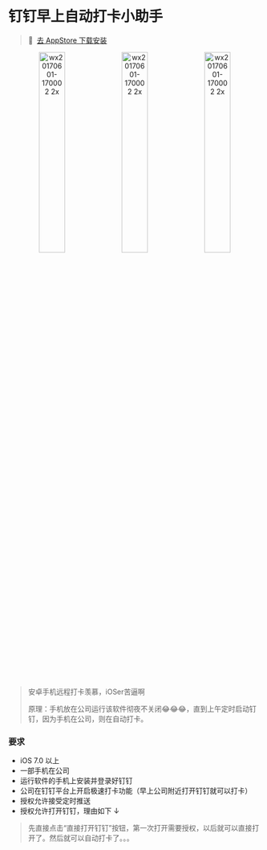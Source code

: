 # 钉钉早上自动打卡小助手 
> 🔗  [去 AppStore 下载安装](https://itunes.apple.com/us/app/spirality/id1318807907)

<p align="center">
<img width=32% alt="wx20170601-170002 2x" src="https://user-images.githubusercontent.com/9360037/48965804-0a1a6100-efff-11e8-8ae8-00baa290b088.png"> <img width=32% alt="wx20170601-170002 2x" src="https://user-images.githubusercontent.com/9360037/48965802-0a1a6100-efff-11e8-8d56-54cb2a17bdd9.png"> <img width=32% alt="wx20170601-170002 2x" src="https://user-images.githubusercontent.com/9360037/48965844-ea376d00-efff-11e8-8802-6f48680ee78a.png">
</p>

> 安卓手机远程打卡羡慕，iOSer苦逼啊
> 
> 原理：手机放在公司运行该软件彻夜不关闭😂😂😂，直到上午定时启动钉钉，因为手机在公司，则在自动打卡。

### 要求
- iOS 7.0 以上
- 一部手机在公司
- 运行软件的手机上安装并登录好钉钉
- 公司在钉钉平台上开启极速打卡功能（早上公司附近打开钉钉就可以打卡）
- 授权允许接受定时推送
- 授权允许打开钉钉，理由如下 ↓

> 先直接点击“直接打开钉钉”按钮，第一次打开需要授权，以后就可以直接打开了。然后就可以自动打卡了。。。
